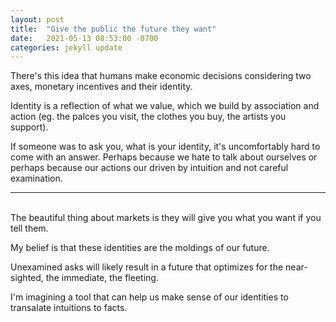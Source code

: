 ```yaml
--- 
layout: post
title:  "Give the public the future they want"
date:   2021-05-13 08:53:00 -0700
categories: jekyll update
---
```


There's this idea that humans make economic decisions considering two axes, monetary incentives and their identity.

Identity is a reflection of what we value, which we build by association and action (eg. the palces you visit, the clothes you buy, the artists you support).

If someone was to ask you, what is your identity, it's uncomfortably hard to come with an answer.
Perhaps because we hate to talk about ourselves or perhaps because our actions our driven by intuition and not careful examination. 

---  
\
The beautiful thing about markets is they will give you what you want if you tell them.

My belief is that these identities are the moldings of our future. 

Unexamined asks will likely result in a future that optimizes for the near-sighted, the immediate, the fleeting.

I'm imagining a tool that can help us make sense of our identities to transalate intuitions to facts. 

